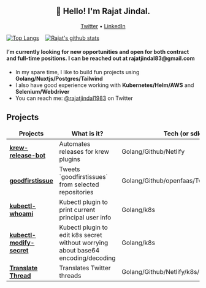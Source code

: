 <h2 align="center">👋 Hello! I'm Rajat Jindal.</h2>
<p align="center">
  <a href="https://twitter.com/rajatjindal1983">Twitter</a> •
  <a href="https://www.linkedin.com/in/rajatjindal83/">LinkedIn</a>
</p>

[![Top Langs](https://github-readme-stats.vercel.app/api/top-langs/?username=rajatjindal&hide=perl)](https://github.com/rajatjindal)&nbsp;&nbsp;&nbsp;
[![Rajat's github stats](https://github-readme-stats.vercel.app/api?username=rajatjindal&count_private=true&show_icons=true)](https://github.com/rajatjindal)

<h4>I’m currently looking for new opportunities and open for both contract and full-time positions. I can be reached out at rajatjindal83@gmail.com</h4>

- In my spare time, I like to build fun projects using **Golang/Nuxtjs/Postgres/Tailwind**
- I also have good experience working with **Kubernetes/Helm/AWS** and **Selenium/Webdriver**
- You can reach me: [@rajatjindal1983](https://twitter.com/rajatjindal1983) on Twitter


<h2>Projects</h3>
<table>
  <thead align="center">
    <tr border: none;>
      <td><b>Projects</b></td>
      <td><b>What is it?</b></td>
      <td><b>Tech (or sdk)</b></td>
    </tr>
  </thead>
  <tbody>
    <tr>
      <td><a href="https://github.com/rajatjindal/krew-release-bot"><b>krew-release-bot</b></a></td>
      <td>Automates releases for krew plugins</td>
      <td>Golang/Github/Netlify</td>
    </tr>
    <tr>
      <td><a href="https://github.com/rajatjindal/goodfirstissue"><b>goodfirstissue</b></a></td>
      <td>Tweets `goodfirstissues` from selected repositories</td>
      <td>Golang/Github/openfaas/Twitter</td>
    </tr>
    <tr>
      <td><a href="https://github.com/rajatjindal/kubectl-whoami"><b>kubectl-whoami</b></a></td>
      <td>Kubectl plugin to print current principal user info</td>
      <td>Golang/k8s</td>
    </tr>
    <tr>
      <td><a href="https://github.com/rajatjindal/kubectl-modify-secret"><b>kubectl-modify-secret</b></a></td>
      <td>Kubectl plugin to edit k8s secret without worrying about base64 encoding/decoding</td>
      <td>Golang/k8s</td>
    </tr>
    <tr>
      <td><a href="https://translatethread.com"><b>Translate Thread</b></a></td>
      <td>Translates Twitter threads</td>
      <td>Golang/Github/Netlify/k8s/Postgres/Nuxtjs</td>
    </tr>
  </tbody>
</table>

